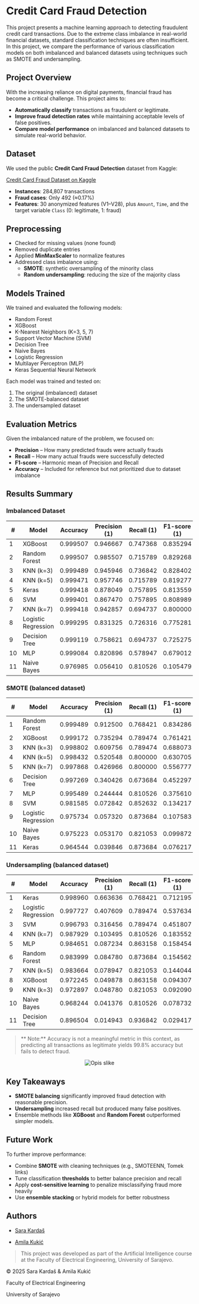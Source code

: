 # Credit Card Fraud Detection

This project presents a machine learning approach to detecting fraudulent credit card transactions. Due to the extreme class imbalance in real-world financial datasets, standard classification techniques are often insufficient. In this project, we compare the performance of various classification models on both imbalanced and balanced datasets using techniques such as SMOTE and undersampling.

## Project Overview

With the increasing reliance on digital payments, financial fraud has become a critical challenge. This project aims to:

- **Automatically classify** transactions as fraudulent or legitimate.
- **Improve fraud detection rates** while maintaining acceptable levels of false positives.
- **Compare model performance** on imbalanced and balanced datasets to simulate real-world behavior.

## Dataset

We used the public **Credit Card Fraud Detection** dataset from Kaggle:

[Credit Card Fraud Dataset on Kaggle](https://www.kaggle.com/datasets/mlg-ulb/creditcardfraud)

- **Instances**: 284,807 transactions  
- **Fraud cases**: Only 492 (≈0.17%)  
- **Features**: 30 anonymized features (V1–V28), plus `Amount`, `Time`, and the target variable `Class` (0: legitimate, 1: fraud)

## Preprocessing

- Checked for missing values (none found)
- Removed duplicate entries
- Applied **MinMaxScaler** to normalize features
- Addressed class imbalance using:
  - **SMOTE**: synthetic oversampling of the minority class
  - **Random undersampling**: reducing the size of the majority class

## Models Trained

We trained and evaluated the following models:

- Random Forest
- XGBoost
- K-Nearest Neighbors (K=3, 5, 7)
- Support Vector Machine (SVM)
- Decision Tree
- Naive Bayes
- Logistic Regression
- Multilayer Perceptron (MLP)
- Keras Sequential Neural Network

Each model was trained and tested on:
1. The original (imbalanced) dataset  
2. The SMOTE-balanced dataset  
3. The undersampled dataset  

## Evaluation Metrics

Given the imbalanced nature of the problem, we focused on:

- **Precision** – How many predicted frauds were actually frauds
- **Recall** – How many actual frauds were successfully detected
- **F1-score** – Harmonic mean of Precision and Recall
- **Accuracy** – Included for reference but not prioritized due to dataset imbalance

## Results Summary
### Imbalanced Dataset

| #  | Model                | Accuracy   | Precision (1) | Recall (1) | F1-score (1) |
|----|----------------------|------------|----------------|------------|--------------|
| 1  | XGBoost              | 0.999507   | 0.946667       | 0.747368   | 0.835294     |
| 2  | Random Forest        | 0.999507   | 0.985507       | 0.715789   | 0.829268     |
| 3  | KNN (k=3)            | 0.999489   | 0.945946       | 0.736842   | 0.828402     |
| 4  | KNN (k=5)            | 0.999471   | 0.957746       | 0.715789   | 0.819277     |
| 5  | Keras                | 0.999418   | 0.878049       | 0.757895   | 0.813559     |
| 6  | SVM                  | 0.999401   | 0.867470       | 0.757895   | 0.808989     |
| 7  | KNN (k=7)            | 0.999418   | 0.942857       | 0.694737   | 0.800000     |
| 8  | Logistic Regression  | 0.999295   | 0.831325       | 0.726316   | 0.775281     |
| 9  | Decision Tree        | 0.999119   | 0.758621       | 0.694737   | 0.725275     |
| 10 | MLP                  | 0.999084   | 0.820896       | 0.578947   | 0.679012     |
| 11 | Naive Bayes          | 0.976985   | 0.056410       | 0.810526   | 0.105479     |

### SMOTE (balanced dataset)

| #  | Model                | Accuracy   | Precision (1) | Recall (1) | F1-score (1) |
|----|----------------------|------------|----------------|------------|--------------|
| 1  | Random Forest        | 0.999489   | 0.912500       | 0.768421   | 0.834286     |
| 2  | XGBoost              | 0.999172   | 0.735294       | 0.789474   | 0.761421     |
| 3  | KNN (k=3)            | 0.998802   | 0.609756       | 0.789474   | 0.688073     |
| 4  | KNN (k=5)            | 0.998432   | 0.520548       | 0.800000   | 0.630705     |
| 5  | KNN (k=7)            | 0.997868   | 0.426966       | 0.800000   | 0.556777     |
| 6  | Decision Tree        | 0.997269   | 0.340426       | 0.673684   | 0.452297     |
| 7  | MLP                  | 0.995489   | 0.244444       | 0.810526   | 0.375610     |
| 8  | SVM                  | 0.981585   | 0.072842       | 0.852632   | 0.134217     |
| 9  | Logistic Regression  | 0.975734   | 0.057320       | 0.873684   | 0.107583     |
| 10 | Naive Bayes          | 0.975223   | 0.053170       | 0.821053   | 0.099872     |
| 11 | Keras                | 0.964544   | 0.039846       | 0.873684   | 0.076217     |

### Undersampling (balanced dataset)

| #  | Model                | Accuracy   | Precision (1) | Recall (1) | F1-score (1) |
|----|----------------------|------------|--------------|------------|--------------|
| 1  | Keras                | 0.998960   | 0.663636     | 0.768421   | 0.712195     |
| 2  | Logistic Regression  | 0.997727   | 0.407609     | 0.789474   | 0.537634     |
| 3  | SVM                  | 0.996793   | 0.316456     | 0.789474   | 0.451807     |
| 4  | KNN (k=7)            | 0.987929   | 0.103495     | 0.810526   | 0.183552     |
| 5  | MLP                  | 0.984651   | 0.087234     | 0.863158   | 0.158454     |
| 6  | Random Forest        | 0.983999   | 0.084780     | 0.873684   | 0.154562     |
| 7  | KNN (k=5)            | 0.983664   | 0.078947     | 0.821053   | 0.144044     |
| 8  | XGBoost              | 0.972245   | 0.049878     | 0.863158   | 0.094307     |
| 9  | KNN (k=3)            | 0.972897   | 0.048780     | 0.821053   | 0.092090     |
| 10 | Naive Bayes          | 0.968244   | 0.041376     | 0.810526   | 0.078732     |
| 11 | Decision Tree        | 0.896504   | 0.014943     | 0.936842   | 0.029417     |


> ** Note:** Accuracy is not a meaningful metric in this context, as predicting all transactions as legitimate yields 99.8% accuracy but fails to detect fraud.

<p align="center">
  <img src="https://github.com/user-attachments/assets/d617b211-88b6-48b0-8d48-4c9e2ddc35a3" alt="Opis slike"/>
</p>


## Key Takeaways

- **SMOTE balancing** significantly improved fraud detection with reasonable precision.
- **Undersampling** increased recall but produced many false positives.
- Ensemble methods like **XGBoost** and **Random Forest** outperformed simpler models.

## Future Work

To further improve performance:

- Combine **SMOTE** with cleaning techniques (e.g., SMOTEENN, Tomek links)
- Tune classification **thresholds** to better balance precision and recall
- Apply **cost-sensitive learning** to penalize misclassifying fraud more heavily
- Use **ensemble stacking** or hybrid models for better robustness

## Authors

- [Sara Kardaš](https://github.com/skardas1)

- [Amila Kukić](https://github.com/amilakukic)

> This project was developed as part of the Artificial Intelligence course at the Faculty of Electrical Engineering, University of Sarajevo.


© 2025 Sara Kardaš & Amila Kukić

Faculty of Electrical Engineering

University of Sarajevo
